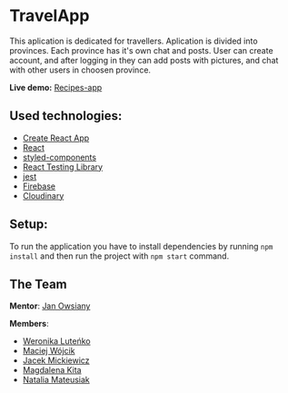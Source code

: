 # TravelApp

This aplication is dedicated for travellers. Aplication is divided into provinces. Each province has it's own chat and posts. User can create account, and after logging in they can add posts with pictures, and chat with other users in choosen province.

**Live demo:** [Recipes-app](https://vera98d.github.io/TravelApp/)

## Used technologies:

- [Create React App](https://github.com/facebook/create-react-app)
- [React](https://pl.reactjs.org/)
- [styled-components](https://styled-components.com/)
- [React Testing Library](https://testing-library.com/docs/react-testing-library/intro/)
- [jest](https://jestjs.io/)
- [Firebase](https://firebase.google.com/)
- [Cloudinary](https://cloudinary.com/)

## Setup:

To run the application you have to install dependencies by running `npm install` and then run the project with `npm start` command.

## The Team

**Mentor**: [Jan Owsiany](https://github.com/janowsiany)

**Members**:

- [Weronika Luteńko](https://github.com/vera98d/)
- [Maciej Wójcik](https://github.com/cherrycoke2l)
- [Jacek Mickiewicz](https://github.com/JaCoWymowny)
- [Magdalena Kita](https://github.com/MagdalenaKita)
- [Natalia Mateusiak](https://github.com/natimati)
